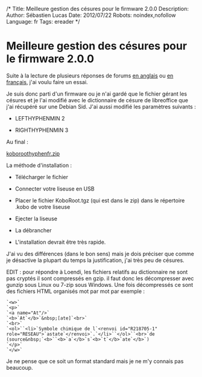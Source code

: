 /*
Title: Meilleure gestion des césures pour le firmware 2.0.0
Description: 
Author: Sébastien Lucas
Date: 2012/07/22
Robots: noindex,nofollow
Language: fr
Tags: ereader
*/
# Meilleure gestion des césures pour le firmware 2.0.0

Suite à la lecture de plusieurs réponses de forums [en anglais](http://www.mobileread.com/forums/showthread.php?t=184838) ou [en français](http://forum.teamalexandriz.org/les_liseuses_debook_readers/mise_jour_2.0_du_kobo_22965.msg142066.html#msg142066), j'ai voulu faire un essai. 

Je suis donc parti d'un firmware ou je n'ai gardé que le fichier gérant les césures et je l'ai modifié avec le dictionnaire de césure de libreoffice que j'ai récupéré sur une Debian Sid. J'ai aussi modifié les paramètres suivants : 

*	LEFTHYPHENMIN 2

*	RIGHTHYPHENMIN 3



Au final :

[koboroothyphenfr.zip](/blog/koboroothyphenfr.zip)

La méthode d'installation :

*	Télécharger le fichier

*	Connecter votre liseuse en USB

*	Placer le fichier KoboRoot.tgz (qui est dans le zip) dans le répertoire .kobo de votre liseuse

*	Ejecter la liseuse

*	La débrancher

*	L'installation devrait être très rapide.

J'ai vu des différences (dans le bon sens) mais je dois préciser que comme je désactive la plupart du temps la justification, j'ai très peu de césures.

EDIT : pour répondre à Loendi, les fichiers relatifs au dictionnaire ne sont pas cryptés il sont compressés en gzip. il faut donc les décompresser avec gunzip sous Linux ou 7-zip sous Windows. Une fois décompressés ce sont des fichiers HTML organisés mot par mot par exemple : 

```
`<w>`
`<p>`
`<a name="At"/>`
`<b>`At`</b>`&nbsp;[ate]`<br>`
`<br>`
`<ol>``<li>`Symbole chimique de l`<renvoi id="R218705-1" role="RESEAU">`astate`</renvoi>`.`</li>``</ol>``<br>`de (source&nbsp;`<b>``<b>`a`</b>`s`<b>`t`</b>`ate`</b>`)
`</p>`
`</w>`
```

Je ne pense que ce soit un format standard mais je ne m'y connais pas beaucoup.
